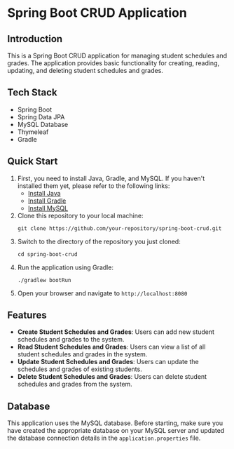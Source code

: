 # Spring Boot CRUD Application

## Introduction
This is a Spring Boot CRUD application for managing student schedules and grades. The application provides basic functionality for creating, reading, updating, and deleting student schedules and grades.

## Tech Stack
- Spring Boot
- Spring Data JPA
- MySQL Database
- Thymeleaf
- Gradle

## Quick Start
1. First, you need to install Java, Gradle, and MySQL. If you haven't installed them yet, please refer to the following links:
   - [Install Java](https://www.oracle.com/java/technologies/javase-jdk11-downloads.html)
   - [Install Gradle](https://gradle.org/install/)
   - [Install MySQL](https://dev.mysql.com/downloads/installer/)
2. Clone this repository to your local machine:
    ```
    git clone https://github.com/your-repository/spring-boot-crud.git
    ```
3. Switch to the directory of the repository you just cloned:
    ```
    cd spring-boot-crud
    ```
4. Run the application using Gradle:
    ```
    ./gradlew bootRun
    ```
5. Open your browser and navigate to `http://localhost:8080`

## Features
- **Create Student Schedules and Grades**: Users can add new student schedules and grades to the system.
- **Read Student Schedules and Grades**: Users can view a list of all student schedules and grades in the system.
- **Update Student Schedules and Grades**: Users can update the schedules and grades of existing students.
- **Delete Student Schedules and Grades**: Users can delete student schedules and grades from the system.

## Database
This application uses the MySQL database. Before starting, make sure you have created the appropriate database on your MySQL server and updated the database connection details in the `application.properties` file.
